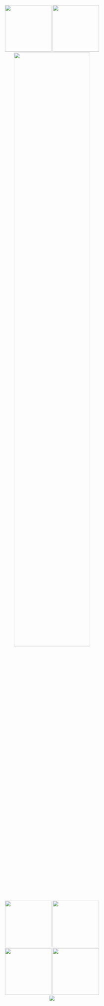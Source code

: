 <div align="center">
  <!-- メイン統計情報 - コンパクト配置 -->
  <img height="150em" src="https://github-readme-stats.vercel.app/api?username=WindTunnelRetirement&show_icons=true&theme=dark&hide_border=true&count_private=true&include_all_commits=true&bg_color=0a0f0a&title_color=00ff7f&icon_color=32cd32&text_color=90ee90&ring_color=228b22&border_color=228b22" />
  <img height="150em" src="https://github-readme-stats.vercel.app/api/top-langs/?username=WindTunnelRetirement&layout=compact&theme=dark&hide_border=true&count_private=true&langs_count=6&bg_color=0a0f0a&title_color=00ff7f&text_color=90ee90&border_color=228b22" />
  
  <br/>
  
  <!-- プロフィール詳細 - 幅を縮小 -->
  <img width="70%" src="https://github-profile-summary-cards.vercel.app/api/cards/profile-details?username=WindTunnelRetirement&theme=github_dark" />
  
  <br/>
  
  <!-- 統計カード群 - 2x2レイアウトでコンパクト -->
  <img height="150em" src="https://github-profile-summary-cards.vercel.app/api/cards/stats?username=WindTunnelRetirement&theme=github_dark" />
  <img height="150em" src="https://github-profile-summary-cards.vercel.app/api/cards/most-commit-language?username=WindTunnelRetirement&theme=github_dark" />
  <br/>
  <img height="150em" src="https://github-profile-summary-cards.vercel.app/api/cards/repos-per-language?username=WindTunnelRetirement&theme=github_dark" />
  <img height="150em" src="https://github-profile-summary-cards.vercel.app/api/cards/productive-time?username=WindTunnelRetirement&theme=github_dark&utcOffset=9" />
  
  <br/>
  
  <!-- トロフィー - 深緑matrixテーマ、より密に配置 -->
  <img src="https://github-profile-trophy.vercel.app/?username=WindTunnelRetirement&theme=matrix&no-frame=true&no-bg=true&margin-w=3&margin-h=3&column=6&row=1&rank=SECRET,SSS,SS,S,AAA,AA" />
</div>
